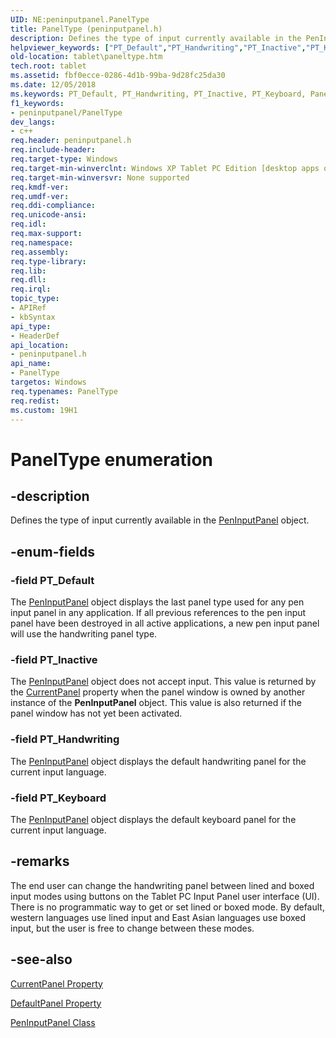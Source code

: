 ```yaml
---
UID: NE:peninputpanel.PanelType
title: PanelType (peninputpanel.h)
description: Defines the type of input currently available in the PenInputPanel object.helpviewer_keywords: ["PT_Default","PT_Handwriting","PT_Inactive","PT_Keyboard","PanelType","PanelType enumeration [Tablet PC]","fbf0ecce-0286-4d1b-99ba-9d28fc25da30","peninputpanel/PT_Default","peninputpanel/PT_Handwriting","peninputpanel/PT_Inactive","peninputpanel/PT_Keyboard","peninputpanel/PanelType","tablet.paneltype"]
old-location: tablet\paneltype.htm
tech.root: tablet
ms.assetid: fbf0ecce-0286-4d1b-99ba-9d28fc25da30
ms.date: 12/05/2018
ms.keywords: PT_Default, PT_Handwriting, PT_Inactive, PT_Keyboard, PanelType, PanelType enumeration [Tablet PC], fbf0ecce-0286-4d1b-99ba-9d28fc25da30, peninputpanel/PT_Default, peninputpanel/PT_Handwriting, peninputpanel/PT_Inactive, peninputpanel/PT_Keyboard, peninputpanel/PanelType, tablet.paneltype
f1_keywords:
- peninputpanel/PanelType
dev_langs:
- c++
req.header: peninputpanel.h
req.include-header: 
req.target-type: Windows
req.target-min-winverclnt: Windows XP Tablet PC Edition [desktop apps only]
req.target-min-winversvr: None supported
req.kmdf-ver: 
req.umdf-ver: 
req.ddi-compliance: 
req.unicode-ansi: 
req.idl: 
req.max-support: 
req.namespace: 
req.assembly: 
req.type-library: 
req.lib: 
req.dll: 
req.irql: 
topic_type:
- APIRef
- kbSyntax
api_type:
- HeaderDef
api_location:
- peninputpanel.h
api_name:
- PanelType
targetos: Windows
req.typenames: PanelType
req.redist: 
ms.custom: 19H1
---
```


# PanelType enumeration


## -description



Defines the type of input currently available in the <a href="https://docs.microsoft.com/windows/desktop/tablet/peninputpanel-class">PenInputPanel</a> object.




## -enum-fields




### -field PT_Default

The <a href="https://docs.microsoft.com/windows/desktop/tablet/peninputpanel-class">PenInputPanel</a> object displays the last panel type used for any pen input panel in any application. If all previous references to the pen input panel have been destroyed in all active applications, a new pen input panel will use the handwriting panel type.


### -field PT_Inactive

The <a href="https://docs.microsoft.com/windows/desktop/tablet/peninputpanel-class">PenInputPanel</a> object does not accept input. This value is returned by the <a href="https://docs.microsoft.com/windows/desktop/api/peninputpanel/nf-peninputpanel-ipeninputpanel-get_currentpanel">CurrentPanel</a> property when the panel window is owned by another instance of the <b>PenInputPanel</b> object. This value is also returned if the panel window has not yet been activated.


### -field PT_Handwriting

The <a href="https://docs.microsoft.com/windows/desktop/tablet/peninputpanel-class">PenInputPanel</a> object displays the default handwriting panel for the current input language.


### -field PT_Keyboard

The <a href="https://docs.microsoft.com/windows/desktop/tablet/peninputpanel-class">PenInputPanel</a> object displays the default keyboard panel for the current input language.


## -remarks



The end user can change the handwriting panel between lined and boxed input modes using buttons on the Tablet PC Input Panel user interface (UI). There is no programmatic way to get or set lined or boxed mode. By default, western languages use lined input and East Asian languages use boxed input, but the user is free to change between these modes.




## -see-also




<a href="https://docs.microsoft.com/windows/desktop/api/peninputpanel/nf-peninputpanel-ipeninputpanel-get_currentpanel">CurrentPanel Property</a>



<a href="https://docs.microsoft.com/windows/desktop/api/peninputpanel/nf-peninputpanel-ipeninputpanel-get_defaultpanel">DefaultPanel Property</a>



<a href="https://docs.microsoft.com/windows/desktop/tablet/peninputpanel-class">PenInputPanel Class</a>
 

 

